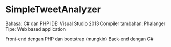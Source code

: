 # SimpleTweetAnalyzer

Bahasa: C# dan PHP 
IDE: Visual Studio 2013
Compiler tambahan: Phalanger
Tipe: Web based application

Front-end dengan PHP dan bootstrap (mungkin)
Back-end dengan C#

